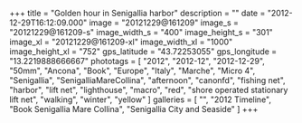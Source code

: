 +++
title = "Golden hour in Senigallia harbor"
description = ""
date = "2012-12-29T16:12:09.000"
image = "20121229@161209"
image_s = "20121229@161209-s"
image_width_s = "400"
image_height_s = "301"
image_xl = "20121229@161209-xl"
image_width_xl = "1000"
image_height_xl = "752"
gps_latitude = "43.72253055"
gps_longitude = "13.2219888666667"
phototags = [ "2012", "2012-12", "2012-12-29", "50mm", "Ancona", "Book", "Europe", "Italy", "Marche", "Micro 4", "Senigallia", "SenigalliaMareCollina", "afternoon", "canonfd", "fishing net", "harbor", "lift net", "lighthouse", "macro", "red", "shore operated stationary lift net", "walking", "winter", "yellow" ]
galleries = [ "", "2012 Timeline", "Book Senigallia Mare Collina", "Senigallia City and Seaside" ]
+++
